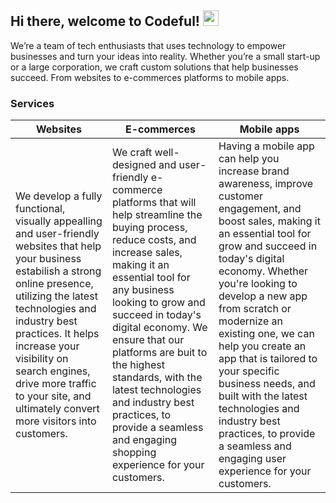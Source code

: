 ## Hi there, welcome to Codeful! <img src="https://media.giphy.com/media/hvRJCLFzcasrR4ia7z/giphy.gif" width="25">

We’re a team of tech enthusiasts that uses technology to empower businesses and turn your ideas into reality. Whether you’re a small start-up or a large corporation, we craft custom solutions that help businesses succeed. From websites to e-commerces platforms to mobile apps.

### Services

| Websites | E-commerces | Mobile apps |
| --- | --- | --- |
| We develop a fully functional, visually appealling and user-friendly websites that help your business estabilish a strong online presence, utilizing the latest technologies and industry best practices. It helps increase your visibility on search engines, drive more traffic to your site, and ultimately convert more visitors into customers. | We craft well-designed and user-friendly e-commerce platforms that will help streamline the buying process, reduce costs, and increase sales, making it an essential tool for any business looking to grow and succeed in today's digital economy. We ensure that our platforms are buit to the highest standards, with the latest technologies and industry best practices, to provide a seamless and engaging shopping experience for your customers. | Having a mobile app can help you increase brand awareness, improve customer engagement, and boost sales, making it an essential tool for grow and succeed in today's digital economy. Whether you're looking to develop a new app from scratch or modernize an existing one, we can help you create an app that is tailored to your specific business needs, and built with the latest technologies and industry best practices, to provide a seamless and engaging user experience for your customers. |
